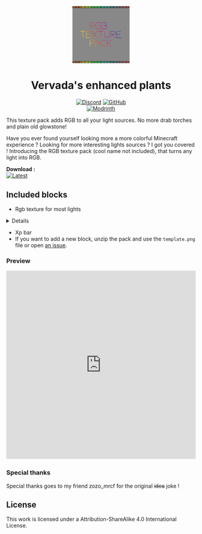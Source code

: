 <div align="center">

<img src="https://github.com/Valdr687/RGB-texture-pack/blob/main/pack.png?raw=true" alt="Pack logo" width="30%">

# Vervada's enhanced plants

[![Discord][img-discord]][url-discord]
[![GitHub][img-github]][url-github]  
[![Modrinth][img-modrinth]][url-modrinth]

</div>

This texture pack adds RGB to all your light sources. No more drab torches and plain old glowstone!

Have you ever found yourself looking more a more colorful Minecraft experience ? Looking for more interesting lights sources ? I got you covered ! Introducing the RGB texture pack (cool name not included), that turns any light into RGB.

**Download :**  
[![Latest][img-latest]][url-latest]

## Included blocks

- Rgb texture for most lights

<details>

- Sea lantern
- Glow item frame
- Redstone lamp (on)
- Torch
- Lantern
- Froglight
- End rod
- Beacon

</details>

- Xp bar
- If you want to add a new block, unzip the pack and use the ```template.png``` file or open [an issue](https://github.com/Valdr687/RGB-Texture-pack/issues).

### Preview

<iframe width="100%" height="500" src="https://www.youtube.com/embed/WYYKK6Xu7B8" title="RGB Preview" frameborder="0" allow="accelerometer; autoplay; clipboard-write; encrypted-media; gyroscope; picture-in-picture; web-share" allowfullscreen></iframe>

### Special thanks

Special thanks goes to my friend zozo_mrcf for the original ~~idea~~ joke !

## License

This work is licensed under a Attribution-ShareAlike 4.0 International  License.  

<!-- URLs -->

[img-discord]: <https://img.shields.io/badge/Discord-5865F2?style=for-the-badge&logo=discord&logoColor=white>
[img-github]: <https://img.shields.io/badge/GitHub-100000?style=for-the-badge&logo=github&logoColor=white>
[img-modrinth]: <https://img.shields.io/modrinth/dt/maQkz5tH?style=for-the-badge>
[img-latest]: <https://img.shields.io/modrinth/v/maQkz5tH?style=for-the-badge&logo=Modrinth>

[url-github]: <https://github.com/Valdr687/RGB-Texture-pack>
[url-discord]: <https://discord.com/invite/rKgAg8X>
[url-modrinth]: <https://modrinth.com/resourcepack/rgb-texture-pack>
[url-latest]: <https://modrinth.com/resourcepack/rgb-texture-pack/version/3>
